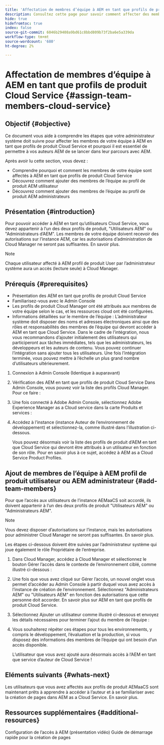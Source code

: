 ```yaml
---
title: 'Affectation de membres d’équipe à AEM en tant que profils de produit Cloud Service '
description: Consultez cette page pour savoir comment affecter des membres de l’équipe à AEM en tant que profils de produit Cloud Service
hide: true
hidefromtoc: true
index: false
source-git-commit: 6046b29408a9bd61c8bbd809b73f2ba6e5a339da
workflow-type: tm+mt
source-wordcount: '680'
ht-degree: 2%

---
```



# Affectation de membres d’équipe à AEM en tant que profils de produit Cloud Service {#assign-team-members-cloud-service}

## Objectif {#objective}

Ce document vous aide à comprendre les étapes que votre administrateur système doit suivre pour affecter les membres de votre équipe à AEM en tant que profils de produit Cloud Service et pourquoi il est essentiel de permettre à vos auteurs AEM de se lancer dans leur parcours avec AEM.

Après avoir lu cette section, vous devez :

* Comprendre pourquoi et comment les membres de votre équipe sont affectés à AEM en tant que profils de produit Cloud Service
* Découvrez comment ajouter des membres de l’équipe au profil de produit AEM utilisateur
* Découvrez comment ajouter des membres de l’équipe au profil de produit AEM administrateurs


## Présentation {#introduction}

Pour pouvoir accéder à AEM en tant qu’utilisateurs Cloud Service, vous devez appartenir à l’un des deux profils de produit, &quot;Utilisateurs AEM&quot; ou &quot;Administrateurs d’AEM&quot;. Les membres de votre équipe doivent recevoir des autorisations sur l’instance AEM, car les autorisations d’administration de Cloud Manager ne seront pas suffisantes. En savoir plus.

>[!NOTE]
>Chaque utilisateur affecté à AEM profil de produit User par l’administrateur système aura un accès (lecture seule) à Cloud Manager.

## Prérequis {#prerequisites}

* Présentation des AEM en tant que profils de produit Cloud Service
* Familiarisez-vous avec le Admin Console
* Les profils de produit Cloud Manager ont été attribués aux membres de votre équipe selon le cas, et les ressources cloud ont été configurées.
* Informations détaillées sur le membre de l’équipe : L’administrateur système doit disposer des noms et adresses électroniques ainsi que des rôles et responsabilités des membres de l’équipe qui devront accéder à AEM en tant que Cloud Service. Dans le cadre de l’intégration, nous vous recommandons d’ajouter initialement des utilisateurs qui participeront aux tâches immédiates, tels que les administrateurs, les développeurs et les auteurs de contenu. Vous pouvez continuer l’intégration sans ajouter tous les utilisateurs. Une fois l’intégration terminée, vous pouvez mettre à l’échelle un plus grand nombre d’utilisateurs ultérieurement.


1. Connexion à Admin Console
(Identique à auparavant)

1. Vérification des AEM en tant que profils de produit Cloud Service
Dans Admin Console, vous pouvez voir la liste des profils Cloud Manager. Pour ce faire :

1. Une fois connecté à Adobe Admin Console, sélectionnez Adobe Experience Manager as a Cloud service dans la carte Produits et services :

1. Accédez à l’instance (instance Auteur de l’environnement de développement) et sélectionnez-la, comme illustré dans l’illustration ci-dessous.



   Vous pouvez désormais voir la liste des profils de produit d’AEM en tant que Cloud Service qui devront être attribués à un utilisateur en fonction de son rôle. Pour en savoir plus à ce sujet, accédez à AEM as a Cloud Service Product Profiles.




## Ajout de membres de l’équipe à AEM profil de produit utilisateur ou AEM administrateur {#add-team-members}

Pour que l’accès aux utilisateurs de l’instance AEMaaCS soit accordé, ils doivent appartenir à l’un des deux profils de produit &quot;Utilisateurs AEM&quot; ou &quot;Administrateurs AEM&quot;.

>[!NOTE]
>Vous devez disposer d’autorisations sur l’instance, mais les autorisations pour administrer Cloud Manager ne seront pas suffisantes. En savoir plus.

Les étapes ci-dessous doivent être suivies par l’administrateur système qui joue également le rôle Propriétaire de l’entreprise.

1. Dans Cloud Manager, accédez à Cloud Manager et sélectionnez le bouton Gérer l’accès dans le contexte de l’environnement ciblé, comme illustré ci-dessous :

1. Une fois que vous avez cliqué sur Gérer l’accès, un nouvel onglet vous permet d’accéder au Admin Console à partir duquel vous avez accès à l’instance de création de l’environnement. Sélectionnez &quot;Administrateurs AEM&quot; ou &quot;Utilisateurs AEM&quot; en fonction des autorisations que cette personne doit accorder. En savoir plus sur AEM en tant que profils de produit Cloud Service.

1. Sélectionnez Ajouter un utilisateur comme illustré ci-dessous et envoyez les détails nécessaires pour terminer l’ajout du membre de l’équipe :


1. Vous souhaiterez répéter ces étapes pour tous les environnements, y compris le développement, l’évaluation et la production, si vous disposez des informations des membres de l’équipe qui ont besoin d’un accès disponible.

   L’utilisateur que vous avez ajouté aura désormais accès à l’AEM en tant que service d’auteur de Cloud Service !


## Eléments suivants {#whats-next}

Les utilisateurs que vous avez affectés aux profils de produit AEMaaCS sont maintenant prêts à apprendre à accéder à l’auteur et à se familiariser avec la création de pages dans AEM as a Cloud Service. En savoir plus.

## Ressources supplémentaires {#additional-resources}

Configuration de l’accès à AEM (présentation vidéo)
Guide de démarrage rapide pour la création de pages
